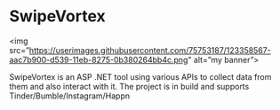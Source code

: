 # SwipeVortex
<img src=”https://userimages.githubusercontent.com/75753187/123358567-aac7b900-d539-11eb-8275-0b380264bb4c.png" alt=”my banner”>


SwipeVortex is an ASP .NET tool using various APIs to collect data from them and also interact with it. The project is in build and supports Tinder/Bumble/Instagram/Happn
